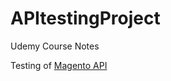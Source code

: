 # APItestingProject
Udemy Course Notes

Testing of [Magento API](https://softwaretestingboard.com/practice-api-testing-using-magento-2/?utm_source=magento_store&utm_medium=banner&utm_campaign=notes_promo&utm_id=API_Testing_Promo)
